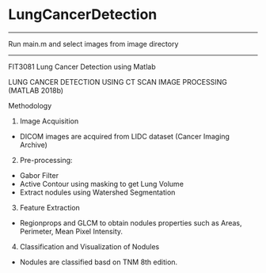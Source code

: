 # LungCancerDetection
-------------------------------------------------------

Run main.m and select images from image directory

-------------------------------------------------------

FIT3081 Lung Cancer Detection using Matlab

LUNG CANCER DETECTION USING CT SCAN IMAGE PROCESSING (MATLAB 2018b)

Methodology

1. Image Acquisition
  - DICOM images are acquired from LIDC dataset (Cancer Imaging Archive)
  
2. Pre-processing:
  - Gabor Filter
  - Active Contour using masking to get Lung Volume
  - Extract nodules using Watershed Segmentation
  
3. Feature Extraction
  - Regionprops and GLCM to obtain nodules properties such as Areas, Perimeter, Mean Pixel Intensity.
  
4. Classification and Visualization of Nodules
  - Nodules are classified basd on TNM 8th edition.

  


